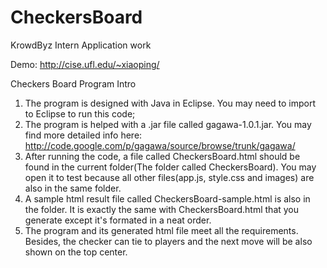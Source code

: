 # CheckersBoard

KrowdByz Intern Application work

Demo: http://cise.ufl.edu/~xiaoping/

Checkers Board Program Intro

1. The program is designed with Java in Eclipse. You may need to import to Eclipse to run this code;
2. The program is helped with a .jar file called gagawa-1.0.1.jar. You may find more detailed info here:
   http://code.google.com/p/gagawa/source/browse/trunk/gagawa/
3. After running the code, a file called CheckersBoard.html should be found in the current folder(The folder called CheckersBoard). You may open it to test because all other files(app.js, style.css and images) are also in the same folder.
4. A sample html result file called CheckersBoard-sample.html is also in the folder. It is exactly the same with CheckersBoard.html that you generate except it's formated in a neat order.
5. The program and its generated html file meet all the requirements. Besides, the checker can tie to players and the next move will be also shown on the top center.
